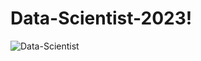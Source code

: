 # Data-Scientist-2023!

![Data-Scientist](https://github.com/RayBasilio123/Data-Scientist-2023/assets/58826286/9f503b5f-3390-4cd9-b9f3-773c24f4660a)
